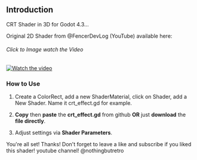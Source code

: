## Introduction

CRT Shader in 3D for Godot 4.3...

Original 2D Shader from @FencerDevLog (YouTube) available here:
###### Click to Image watch the Video
[![Watch the video](https://github.com/mikecabral/Godot_4/blob/main/CRT_Shader_3D/thumbnail.png)](https://www.youtube.com/watch?v=Y-nlehcp6Ws)


### How to Use

1. Create a ColorRect, add a new ShaderMaterial, click on Shader, add a New Shader. Name it crt_effect.gd for example.

2. **Copy** then **paste** the **crt_effect.gd** from github **OR** just **download** the **file directly**.

3. Adjust settings via **Shader Parameters**.

You're all set! Thanks!
Don't forget to leave a like and subscribe if you liked this shader!
youtube channel! @nothingbutretro